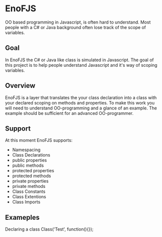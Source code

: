 EnoFJS
======
OO based programming in Javascript, is often hard to understand. 
Most people with a C# or Java background often lose track of the 
scope of variables. 

Goal
----
In EnoFJS the C# or Java like class is simulated in Javascript.
The goal of this project is to help people understand Javascript 
and it's way of scoping variables. 

Overview
--------
EnoFJS is a layer that translates the your class declaration into
a class with your declared scoping on methods and properties. To 
make this work you will need to understand OO-programming and 
a glance of an example. The example should be sufficient for 
an advanced OO-programmer.

Support
-------
At this moment EnoFJS supports:
 * Namespacing
 * Class Declarations
 * public properties
 * public methods
 * protected properties
 * protected methods
 * private properties
 * private methods
 * Class Constants
 * Class Extentions
 * Class Imports

Exameples
--------
Declaring a class
     Class('Test', function(){});
